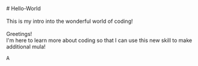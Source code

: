 <br># Hello-World</br>
<br>This is my intro into the wonderful world of coding!</br>
<br>Greetings!</br>
I'm here to learn more about coding so that I can use this new skill to make additional mula!
<div class="keys">
  <div data-key="65" class="key">
    <kbd>A</kbd>
    <audio data-key="65" src="sounds/clap.wav"></audio>
